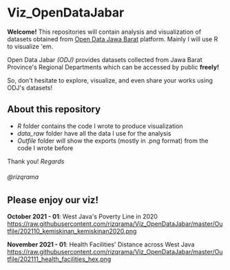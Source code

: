 # Viz_OpenDataJabar

**Welcome!**
This repositories will contain analysis and visualization of datasets obtained from [Open Data Jawa Barat](https://opendata.jabarprov.go.id/) platform. Mainly I will use R to visualize 'em. 

Open Data Jabar *(ODJ)* provides datasets collected from Jawa Barat Province's Regional Departments which can be accessed by public **freely!**

So, don't hesitate to explore, visualize, and even share your works using ODJ's datasets!

## About this repository
- *R* folder contains the code I wrote to produce visualization
- *data_raw* folder have all the data I use for the analysis
- *Outfile* folder will show the exports (mostly in .png format) from the code I wrote before


Thank you!
*Regards*
###### @rizqrama

## Please enjoy our viz!

**October 2021 - 01**: West Java's Poverty Line in 2020
https://raw.githubusercontent.com/rizqrama/Viz_OpenDataJabar/master/Outfile/202110_kemiskinan_kemiskinan2020.png

**November 2021 - 01**: Health Facilities' Distance across West Java
https://raw.githubusercontent.com/rizqrama/Viz_OpenDataJabar/master/Outfile/202111_health_facilities_hex.png